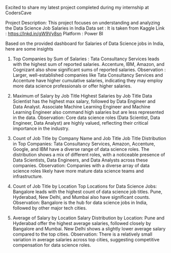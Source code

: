 Excited to share my latest project completed during my internship at CodersCave 

Project Description: 
This project focuses on understanding and analyzing the Data Science Job Salaries in India
Data set : It is taken from Kaggle
Link : https://lnkd.in/gW9Vy8sn
Platform : Power BI

Based on the provided dashboard for Salaries of Data Science jobs in India, here are some insights

1. Top Companies by Sum of Salaries :
Tata Consultancy Services leads with the highest sum of reported salaries.
Accenture, IBM, Amazon, and Cognizant also show significant sums of reported salaries.
Observation : Larger, well-established companies like Tata Consultancy Services and Accenture have higher cumulative salaries, indicating they may employ more data science professionals or offer higher salaries.

 2. Maximum of Salary by Job Title
Highest Salaries by Job Title
Data Scientist has the highest max salary, followed by Data Engineer and Data Analyst.
Associate Machine Learning Engineer and Machine Learning Engineer also command high salaries but are less represented in the data.
Observation: Core data science roles (Data Scientist, Data Engineer, Data Analyst) are highly valued, reflecting their critical importance in the industry.

3. Count of Job Title by Company Name and Job Title
Job Title Distribution in Top Companies:
Tata Consultancy Services, Amazon, Accenture, Google, and IBM have a diverse range of data science roles.
The distribution shows a mix of different roles, with a noticeable presence of Data Scientists, Data Engineers, and Data Analysts across these companies.
Observation: Companies with a diverse array of data science roles likely have more mature data science teams and infrastructure.

4. Count of Job Title by Location
Top Locations for Data Science Jobs:
Bangalore leads with the highest count of data science job titles.
Pune, Hyderabad, New Delhi, and Mumbai also have significant counts.
Observation: Bangalore is the hub for data science jobs in India, followed by other major tech cities.

5. Average of Salary by Location
Salary Distribution by Location:
Pune and Hyderabad offer the highest average salaries, followed closely by Bangalore and Mumbai.
New Delhi shows a slightly lower average salary compared to the top cities.
Observation: There is a relatively small variation in average salaries across top cities, suggesting competitive compensation for data science roles.
